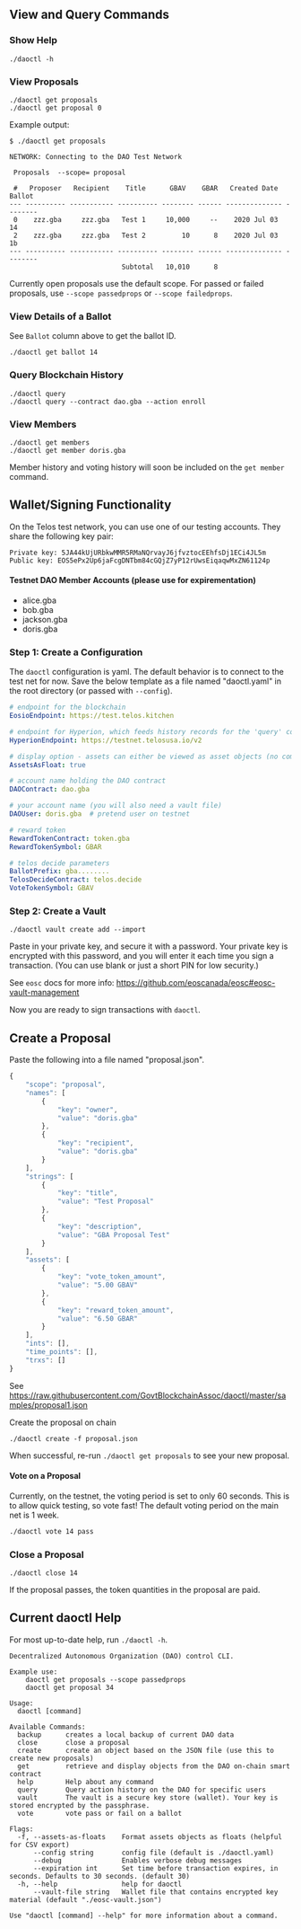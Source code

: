 
## View and Query Commands
### Show Help
```
./daoctl -h
```

### View Proposals
```
./daoctl get proposals
./daoctl get proposal 0
```

Example output: 
```
$ ./daoctl get proposals

NETWORK: Connecting to the DAO Test Network

 Proposals  --scope= proposal

 #   Proposer   Recipient    Title      GBAV    GBAR   Created Date   Ballot
--- ---------- ----------- ---------- -------- ------ -------------- --------
 0    zzz.gba     zzz.gba   Test 1     10,000     --    2020 Jul 03       14
 2    zzz.gba     zzz.gba   Test 2         10      8    2020 Jul 03       1b
--- ---------- ----------- ---------- -------- ------ -------------- --------
                            Subtotal   10,010      8
```
Currently open proposals use the default scope. For passed or failed proposals, use ```--scope passedprops``` or ```--scope failedprops```.

### View Details of a Ballot
See ```Ballot``` column above to get the ballot ID.
```
./daoctl get ballot 14
```

### Query Blockchain History
```
./daoctl query
./daoctl query --contract dao.gba --action enroll 
```
### View Members
```
./daoctl get members
./daoctl get member doris.gba  
```
Member history and voting history will soon be included on the ```get member``` command.

## Wallet/Signing Functionality
On the Telos test network, you can use one of our testing accounts. They share the following key pair: 
```
Private key: 5JA44kUjURbkwMMR5RMaNQrvayJ6jfvztocEEhfsDj1ECi4JL5m
Public key: EOS5ePx2Up6jaFcgDNTbm84cGQjZ7yP12rUwsEiqaqwMxZN61124p
```
#### Testnet DAO Member Accounts (please use for expirementation)
- alice.gba
- bob.gba
- jackson.gba
- doris.gba 

### Step 1: Create a Configuration
The ```daoctl``` configuration is yaml. The default behavior is to connect to the test net for now. Save the below template as a file named "daoctl.yaml" in the root directory (or passed with ```--config```). 
``` yaml
# endpoint for the blockchain
EosioEndpoint: https://test.telos.kitchen

# endpoint for Hyperion, which feeds history records for the 'query' command
HyperionEndpoint: https://testnet.telosusa.io/v2

# display option - assets can either be viewed as asset objects (no commas, with symbol) or just floats (commas, no symbol)
AssetsAsFloat: true

# account name holding the DAO contract
DAOContract: dao.gba

# your account name (you will also need a vault file)
DAOUser: doris.gba  # pretend user on testnet

# reward token
RewardTokenContract: token.gba
RewardTokenSymbol: GBAR

# telos decide parameters
BallotPrefix: gba........
TelosDecideContract: telos.decide
VoteTokenSymbol: GBAV
```

### Step 2: Create a Vault
```
./daoctl vault create add --import
```
Paste in your private key, and secure it with a password. Your private key is encrypted with this password, and you will enter it each time you sign a transaction. (You can use blank <Enter> or just a short PIN for low security.)

See ```eosc``` docs for more info: https://github.com/eoscanada/eosc#eosc-vault-management

Now you are ready to sign transactions with ```daoctl```.

## Create a Proposal
Paste the following into a file named "proposal.json".
```javascript
{
    "scope": "proposal",
    "names": [
        {
            "key": "owner",
            "value": "doris.gba"
        },
        {
            "key": "recipient",
            "value": "doris.gba"
        }
    ],
    "strings": [
        {
            "key": "title",
            "value": "Test Proposal"
        },
        {
            "key": "description",
            "value": "GBA Proposal Test"
        }
    ],
    "assets": [
        {
            "key": "vote_token_amount",
            "value": "5.00 GBAV"
        },
        {
            "key": "reward_token_amount",
            "value": "6.50 GBAR"
        }
    ],
    "ints": [],
    "time_points": [],
    "trxs": []
}
```
See https://raw.githubusercontent.com/GovtBlockchainAssoc/daoctl/master/samples/proposal1.json

Create the proposal on chain
```
./daoctl create -f proposal.json
```
When successful, re-run ```./daoctl get proposals``` to see your new proposal.

#### Vote on a Proposal
Currently, on the testnet, the voting period is set to only 60 seconds.  This is to allow quick testing, so vote fast! The default voting period on the main net is 1 week.
``` bash
./daoctl vote 14 pass
```

### Close a Proposal
``` 
./daoctl close 14
```
If the proposal passes, the token quantities in the proposal are paid. 

## Current daoctl Help
For most up-to-date help, run ```./daoctl -h```.
```
Decentralized Autonomous Organization (DAO) control CLI.

Example use:
	daoctl get proposals --scope passedprops
	daoctl get proposal 34

Usage:
  daoctl [command]

Available Commands:
  backup      creates a local backup of current DAO data
  close       close a proposal
  create      create an object based on the JSON file (use this to create new proposals)
  get         retrieve and display objects from the DAO on-chain smart contract
  help        Help about any command
  query       Query action history on the DAO for specific users
  vault       The vault is a secure key store (wallet). Your key is stored encrypted by the passphrase.
  vote        vote pass or fail on a ballot

Flags:
  -f, --assets-as-floats    Format assets objects as floats (helpful for CSV export)
      --config string       config file (default is ./daoctl.yaml)
      --debug               Enables verbose debug messages
      --expiration int      Set time before transaction expires, in seconds. Defaults to 30 seconds. (default 30)
  -h, --help                help for daoctl
      --vault-file string   Wallet file that contains encrypted key material (default "./eosc-vault.json")

Use "daoctl [command] --help" for more information about a command.
```